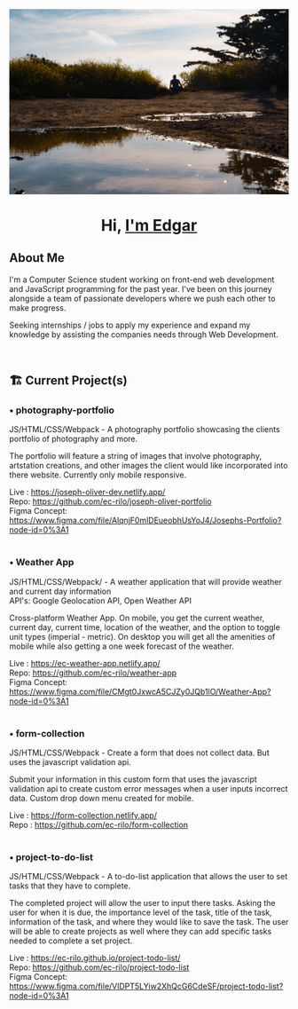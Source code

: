 <img src="images/Background.jpg" alt="Edgar sitting outside during golden hour" align="center">
<h1 align="center">Hi, <a href="https://edgar-carrillo.com/">I'm Edgar</a></h1>

## About Me
I'm a Computer Science student working on front-end web development and JavaScript programming for the past year. I've been on this journey alongside a team of passionate developers where we push each other to make progress.

Seeking internships / jobs to apply my experience and expand my knowledge by assisting the companies needs through Web Development.

<br>

## 🏗️  Current Project(s)

### • photography-portfolio
JS/HTML/CSS/Webpack - A photography portfolio showcasing the clients portfolio of photography and more.
<br>
<p>
  The portfolio will feature a string of images that involve photography, artstation creations, and other images the client would like incorporated into there website. Currently only mobile responsive.
</p>

Live : https://joseph-oliver-dev.netlify.app/
<br>
Repo: https://github.com/ec-rilo/joseph-oliver-portfolio
<br>
Figma Concept: https://www.figma.com/file/AlqnjF0mlDEueobhUsYoJ4/Josephs-Portfolio?node-id=0%3A1
<br><br>

### • Weather App
JS/HTML/CSS/Webpack/ - A weather application that will provide weather and current day information
<br>
API's: Google Geolocation API, Open Weather API
<br>
<p>
Cross-platform Weather App. On mobile, you get the current weather, current day, current time, location of the weather, and the option to toggle unit types (imperial - metric). On desktop you will get all the amenities of mobile while also getting a one week forecast of the weather.
</p>

Live : https://ec-weather-app.netlify.app/
<br>
Repo: https://github.com/ec-rilo/weather-app
<br>
Figma Concept: https://www.figma.com/file/CMgt0JxwcA5CJZy0JQb1lO/Weather-App?node-id=0%3A1
<br><br>

### • form-collection
JS/HTML/CSS/Webpack - Create a form that does not collect data. But uses the javascript validation api.
<br>
<p>
Submit your information in this custom form that uses the javascript validation api to create custom error messages when a user inputs incorrect data. Custom drop down menu created for mobile.
</p>

Live : https://form-collection.netlify.app/
<br>
Repo : https://github.com/ec-rilo/form-collection
<br><br>

### • project-to-do-list
JS/HTML/CSS/Webpack - A to-do-list application that allows the user to set tasks that they have to complete.
<br>
<p>
  The completed project will allow the user to input there tasks. Asking the user for when it is due, the importance level of the task, title of the task, information of the task, and where they would like to save the task. The user will be able to create projects as well where they can add specific tasks needed to complete a set project.
</p>

Live : https://ec-rilo.github.io/project-todo-list/
<br>
Repo: https://github.com/ec-rilo/project-todo-list
<br>
Figma Concept: https://www.figma.com/file/VlDPT5LYiw2XhQcG6CdeSF/project-todo-list?node-id=0%3A1
<br><br>
